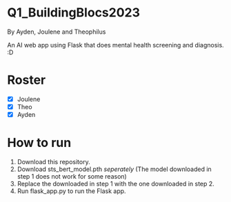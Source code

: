 # Q1_BuildingBlocs2023
By Ayden, Joulene and Theophilus

An AI web app using Flask that does mental health screening and diagnosis. :D

# Roster
- [x] Joulene
- [x] Theo
- [x] Ayden

# How to run
1) Download this repository.
2) Download sts_bert_model.pth *seperately* (The model downloaded in step 1 does not work for some reason)
3) Replace the downloaded in step 1 with the one downloaded in step 2.
4) Run flask_app.py to run the Flask app.
